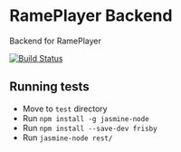 # RamePlayer Backend
Backend for RamePlayer

[![Build Status](https://travis-ci.org/rameplayerorg/rameplayer-backend.svg?branch=master)](https://travis-ci.org/rameplayerorg/rameplayer-backend)

## Running tests

- Move to `test` directory
- Run `npm install -g jasmine-node`
- Run `npm install --save-dev frisby`
- Run `jasmine-node rest/`

